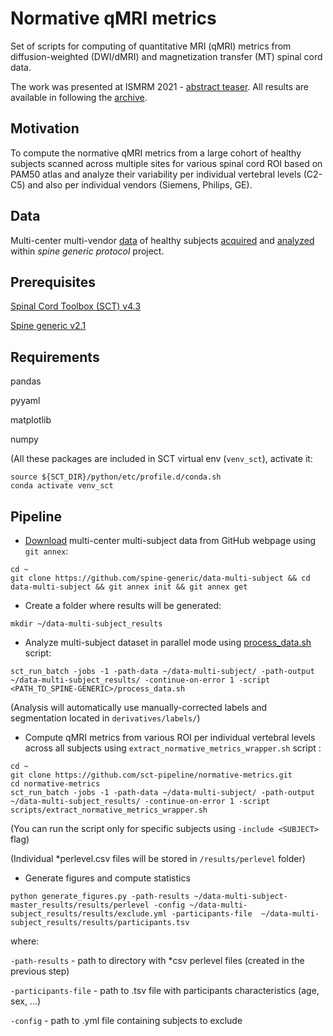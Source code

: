 # Normative qMRI metrics

Set of scripts for computing of quantitative MRI (qMRI) metrics from diffusion-weighted (DWI/dMRI) and magnetization transfer (MT) spinal cord data.

The work was presented at ISMRM 2021 - [abstract teaser](https://www.ismrm.org/21/program-files/TeaserSlides/TeasersPresentations/0649-Teaser.html). All results are available in following the [archive](https://github.com/sct-pipeline/normative-metrics/releases/tag/v1.0).

## Motivation

To compute the normative qMRI metrics from a large cohort of healthy subjects scanned across multiple sites for various spinal cord ROI based on PAM50 atlas and analyze their variability per individual vertebral levels (C2-C5) and also per individual vendors (Siemens, Philips, GE).

## Data 

Multi-center multi-vendor [data](https://spine-generic.readthedocs.io/en/latest/index.html) of healthy subjects [acquired](https://osf.io/tt4z9/) and [analyzed](https://spine-generic.readthedocs.io/en/latest/documentation.html#getting-started) within _spine generic protocol_ project.

## Prerequisites
[Spinal Cord Toolbox (SCT) v4.3](https://github.com/neuropoly/spinalcordtoolbox)

[Spine generic v2.1](https://github.com/sct-pipeline/spine-generic)

## Requirements

pandas

pyyaml

matplotlib

numpy

(All these packages are included in SCT virtual env (`venv_sct`), activate it:

```
source ${SCT_DIR}/python/etc/profile.d/conda.sh
conda activate venv_sct
```

## Pipeline
- [Download](https://github.com/spine-generic/data-multi-subject#download) multi-center multi-subject data from GitHub webpage using ``git annex``:

```
cd ~
git clone https://github.com/spine-generic/data-multi-subject && cd data-multi-subject && git annex init && git annex get
```

- Create a folder where results will be generated:

```
mkdir ~/data-multi-subject_results
```

- Analyze multi-subject dataset in parallel mode using [process_data.sh](https://github.com/spine-generic/spine-generic/blob/master/process_data.sh) script:

```
sct_run_batch -jobs -1 -path-data ~/data-multi-subject/ -path-output ~/data-multi-subject_results/ -continue-on-error 1 -script <PATH_TO_SPINE-GENERIC>/process_data.sh
```

(Analysis will automatically use manually-corrected labels and segmentation located in `derivatives/labels/`)

- Compute qMRI metrics from various ROI per individual vertebral levels across all subjects using `extract_normative_metrics_wrapper.sh` script :

```
cd ~
git clone https://github.com/sct-pipeline/normative-metrics.git
cd normative-metrics
sct_run_batch -jobs -1 -path-data ~/data-multi-subject/ -path-output ~/data-multi-subject_results/ -continue-on-error 1 -script scripts/extract_normative_metrics_wrapper.sh
```

(You can run the script only for specific subjects using `-include <SUBJECT>` flag)

(Individual \*perlevel.csv files will be stored in `/results/perlevel` folder)

- Generate figures and compute statistics

```
python generate_figures.py -path-results ~/data-multi-subject-master_results/results/perlevel -config ~/data-multi-subject_results/results/exclude.yml -participants-file  ~/data-multi-subject_results/results/participants.tsv
```
where:

`-path-results` - path to directory with *csv perlevel files (created in the previous step)

`-participants-file` - path to .tsv file with participants characteristics (age, sex, ...)

`-config` - path to .yml file containing subjects to exclude
